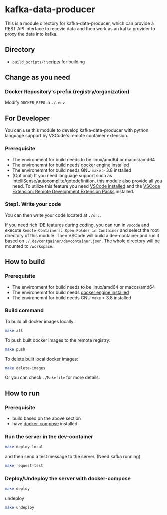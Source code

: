 # kafka-data-producer

This is a module directory for kafka-data-producer, which can provide a REST API interface to recevie data and then work as an kafka provider to proxy the data into kafka.

## Directory

- `build_scripts/`: scripts for building

## Change as you need

### Docker Repository's prefix (registry/organization)

Modify `DOCKER_REPO` in `./.env`

## For Developer

You can use this module to develop kafka-data-producer with python language support by VSCode's remote container extension.

### Prerequisite

- The environment for build needs to be linux/amd64 or macos/amd64
- The environemnt for build needs [docker engine installed](https://docs.docker.com/engine/install/)
- The environemnt for build needs GNU `make` > 3.8 installed
- (Optional) If you need language support such as IntelliSense/autocomplite/gotodefinition, this module also provide all you need. To utilize this feature you need [VSCode installed](https://code.visualstudio.com/docs/setup/setup-overview) and the [VSCode Extension: Remote Development Extension Packs](https://marketplace.visualstudio.com/items?itemName=ms-vscode-remote.vscode-remote-extensionpack) installed.

### Step1. Write your code

You can then write your code located at `./src`.

If you need rich IDE features during coding, you can run in `vscode` and execute `Remote-Containers: Open Folder in Container` and select the root directory of this module.
Then VSCode will build a dev-container and run it based on `./.devcontgainer/devcontainer.json`.
The whole directory will be mounted to `/workspace`.

## How to build

### Prerequisite

- The environment for build needs to be linux/amd64 or macos/amd64
- The environemnt for build needs [docker engine installed](https://docs.docker.com/engine/install/)
- The environemnt for build needs GNU `make` > 3.8 installed

### Build command

To build all docker images locally:
```bash
make all
```

To push built docker images to the remote registry:
```bash
make push
```

To delete built local docker images:
```bash
make delete-images
```

Or you can check `./Makefile` for more details.

## How to run

### Prerequisite

- build based on the above section
- have [docker-compose](https://docs.docker.com/compose/install/) installed

### Run the server in the dev-container

```bash
make deploy-local
```

and then send a test message to the server. (Need kafka running)

```bash
make request-test
```

### Deploy/Undeploy the server with docker-compose

```bash
make deploy
```

undeploy
```bash
make undeploy
```
